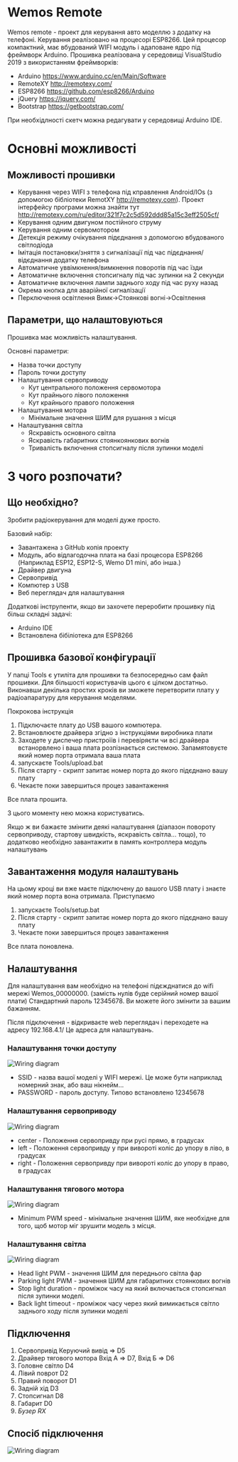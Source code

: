 # Wemos Remote

Wemos remote - проект для керування авто моделлю з додатку на телефоні. 
Керування реалізовано на процесорі ESP8266. Цей процесор компактний, має вбудований WIFI модуль і адаповане ядро під фреймворк Arduino. Прошивка реалізована у середовищі VisualStudio 2019 з використанням фреймворків:
* Arduino https://www.arduino.cc/en/Main/Software
* RemoteXY http://remotexy.com/
* ESP8266 https://github.com/esp8266/Arduino
* jQuery https://jquery.com/
* Bootstrap https://getbootstrap.com/

При необхідлності скетч можна редагувати у середовищі Arduino IDE.

# Основні можливості
## Можливості прошивки
* Керування через WIFI з телефона під кправлення Android/IOs (з допомогою бібліотеки RemotXY http://remotexy.com). Проект інтерфейсу програми можна знайти тут http://remotexy.com/ru/editor/321f7c2c5d592ddd85a15c3eff2505cf/
* Керування одним двигуном постійного струму
* Керування одним сервомотором
* Детекція режиму очікування підєднання з допомогою вбудованого світлодіода
* Імітація постановки/зняття з сигналізації під час підєднання/відєднання додатку телефона
* Автоматичне уввімкнення/вимкнення поворотів під час їзди
* Автоматичне включення стопсигналу під час зупинки на 2 секунди
* Автоматичне включення лампи заднього ходу під час руху назад
* Окрема кнопка для аварійної сигналізації
* Перключення освітлення Вимк->Стоянкові вогні->Освітлення

## Параметри, що налаштовуються
Прошивка має можливість налаштування.

Основні параметри:

* Назва точки доступу
* Пароль точки доступу
* Налаштування сервоприводу
  * Кут центрального положення сервомотора
  * Кут прайнього лівого положення
  * Кут крайнього правого положення
* Налаштування мотора
  * Мінімальне значення ШИМ для рушання з місця
* Налаштування світла
  * Яскравість основного світла
  * Яскравість габаритних стоянкоянкових вогнів
  * Тривалість включення стопсигналу після зупинки моделі


# З чого розпочати?
## Що необхідно?
Зробити радіокерування для моделі дуже просто.

Базовий набір:
* Завантажена з GitHub копія проекту
* Модуль, або відлагодочна плата на базі процесора ESP8266 (Наприклад ESP12, ESP12-S, Wemo D1 mini, або інша.)
* Драйвер двигуна
* Сервопривід
* Компютер з USB
* Веб переглядач для налаштування

Додаткові інструпенти, якщо ви захочете переробити прошивку під більш складні задачі:
* Arduino IDE
* Встановлена бібіліотека для ESP8266

## Прошивка базової конфігурації
У папці Tools є утиліта для прошивки та безпосередньо сам файл прошивки. Для більшості користувачів цього є цілком достатньо. Виконавши декілька простих кроків ви зможете перетворити плату у радіоапаратуру для керування моделями.

Покрокова інструкція
1. Підключаєте плату до USB вашого компютера.
2. Встановлюєте драйвера згідно з інструкціями виробника плати
3. Заходете у диспечер пристроїів і перевіряєти чи всі драйвера встанорвлено і ваша плата розпізнається системою. 
Запамятовуєте який номер порта отримала ваша плата
4. запускаєте Tools/upload.bat
5. Після старту - скрипт запитає номер порта до якого підєднано вашу плату
6. Чекаєте поки завершиться процез завантаження

Все плата прошита.

З цього моменту нею можна користуватись.

Якщо ж ви бажаєте змінити деякі налаштування (діапазон повороту сервоприводу, стартову швидкість, яскравість світла... тощо), то додатково необхідно завантажити в память контроллера модуль налаштувань

## Завантаження модуля налаштувань
На цьому кроці ви вже маєте підключену до вашого USB плату і знаєте який номер порта вона отримала.
Приступаємо
1. запускаєте Tools/setup.bat
2. Після старту - скрипт запитає номер порта до якого підєднано вашу плату
3. Чекаєте поки завершиться процез завантаження

Все плата поновлена.

## Налаштування
Для налаштування вам необхідно на телефоні підєжднатися до wifi мережі Wemos_00000000. (замість нулів буде серійний номер вашої плати)
Стандартний пароль 12345678. Ви можете його змінити за вашим бажанням.

Після підключення - відкриваєте web переглядач і переходете на адресу 192.168.4.1/ Це адреса для налаштувань.

### Налаштування точки доступу
![Wiring diagram](/img/config.png)
* SSID - назва вашої моделі у WIFI мережі. Це може бути наприклад номерний знак, або ваш нікнейм...
* PASSWORD - пароль доступу. Типово встановлено 12345678

### Налаштування сервоприводу
![Wiring diagram](/img/servo.png)
* center - Положення сервопривду при русі прямо, в градусах
* left - Положення сервопривду у при вивороті коліс до упору в ліво, в градусах
* right - Положення сервопривду при вивороті коліс до упору в право, в градусах

### Налаштування тягового мотора
![Wiring diagram](/img/engine.png)
* Minimum PWM speed - мінімальне значення ШИМ, яке необхідне для того, щоб мотор міг зрушити модель з місця.

### Налаштування світла
![Wiring diagram](/img/light.png)
* Head light PWM - значення ШИМ для переднього світла фар
* Parking light PWM - значення ШИМ для габаритних стоянкових вогнів
* Stop light duration - проміжок часу на який включається  стопсигнал після зупинки моделі.
* Back light timeout - проміжок часу через який вимикається світло заднього ходу після зупинки моделі


## Підключення

1) Сервопривід Керуючий вивід => D5
2) Драйвер тягового мотора Вхід А => D7, Вхід Б => D6
3) Головне світло D4
4) Лівий поврот D2
5) Правий поворот D1
6) Задній хід D3
7) Стопсигнал D8
8) Габарит D0
9) *Бузер RX*

## Спосіб підключення
![Wiring diagram](/img/test.png)
